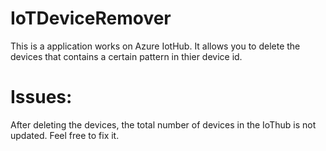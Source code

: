 # IoTDeviceRemover
This is a application works on Azure IotHub.
It allows you to delete the devices that contains a certain pattern in thier device id.


# Issues:
After deleting the devices, the total number of devices in the IoThub is not updated. Feel free to fix it.
